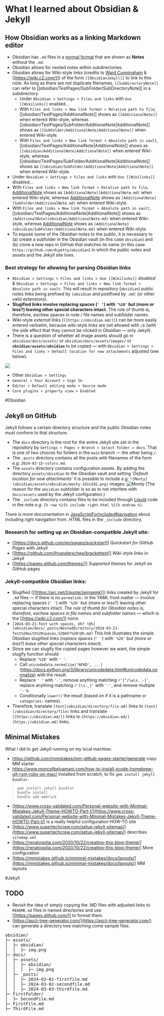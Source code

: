 # What I learned about Obsidian & Jekyll

## How Obsidian works as a linking Markdown editor

- Obsidian has `.md` files in a [normal format](https://www.markdownguide.org/tools/obsidian/) that are shown as **Notes** without the `.md`.
- Obsidian allows for nested notes within subdirectories.
- Obsidian allows for Wiki-style links (credits to [Ward Cunningham](https://en.wikipedia.org/wiki/Ward_Cunningham) & [[https://wiki.c2.com/]]) of the form `[[ObsidianJekyll]]` to link to this note. As long as there are not duplicate filenames, `[[SubDirectoryNote]]` can refer to [[obsidian/TestPages/SubFolder/SubDirectoryNote]] in a subdirectory. 
  - Under `Obsidian > Settings > Files and links` with `Use [[Wikilinks]]` enabled...
   - With `Files and links > New link format > Relative path to file`, [[obsidian/TestPages/AdditionalNote]] shows as `[[AdditionalNote]]` when entered Wiki-style, whereas [[obsidian/TestPages/SubFolder/AdditionalNote|AdditionalNote]] shows as `[[SubFolder/AdditionalNote|AdditionalNote]]` when entered Wiki-style.
   - With `Files and links > New link format > Absolute path in vault`, [[obsidian/TestPages/AdditionalNote|AdditionalNote]] shows as `[[obsidian/AdditionalNote|AdditionalNote]]` when entered Wiki-style, whereas [[obsidian/TestPages/SubFolder/AdditionalNote|AdditionalNote]] shows as `[[obsidian/SubFolder/AdditionalNote|AdditionalNote]]` when entered Wiki-style.
 - Under `Obsidian > Settings > Files and links` with `Use [[Wikilinks]]` disabled...
  - With `Files and links > New link format > Relative path to file`, [AdditionalNote](obsidian/TestPages/AdditionalNote.md) shows as `[AdditionalNote](AdditionalNote.md)` when entered Wiki-style, whereas [AdditionalNote](obsidian/TestPages/SubFolder/AdditionalNote.md) shows as `[AdditionalNote](SubFolder/AdditionalNote.md)` when entered Wiki-style.
  - With `Files and links > New link format > Absolute path in vault`, [[obsidian/TestPages/AdditionalNote|AdditionalNote]] shows as `[AdditionalNote](obsidian/AdditionalNote.md)` when entered Wiki-style, whereas [AdditionalNote](obsidian/TestPages/SubFolder/AdditionalNote.md) shows as `[AdditionalNote](obsidian/SubFolder/AdditionalNote.md)` when entered Wiki-style.
- To expose some of the Obsidian notes to the public, it is necessary to (a) create a subfolder in the Obsidian vault (in this case `obsidian`) and (b) clone a new repo in GitHub that matches its name (in this case `https://github.com/dcpetty/obsidian`) in which the public notes and assets and the Jekyll site lives.

### Best strategy for allowing for parsing Obsidian links

- `Obsidian > Settings > Files and links > Use [[Wikilinks]]` *disabled* & `Obsidian > Settings > Files and links > New link format > Absolute path in vault`. This will result in repository (`obsidian`) public notes links being prefixed by `(obsidian` and postfixed by `.md)` (or other valid extensions).
- **Slugified links involve replacing spaces (`' '`) with `'%20'` but (more or less?) leaving other special characters intact.** The rule of thumb is, therefore, eschew spaces in note / file names and subfolder names.
- Wiki-style *external* links (`[[https://obsidian.md/]]`)  can be more easily entered verbatim, because wiki-style links are not allowed with `/`s (with the side effect that they cannot be clicked in Obsidian — only Jekyll).
- There is a question of whether all image assets should go in `obsidian/docs/assets/` or `obsidian/docs/assets/images/` or **`obsidian/assets/obsidian`** to be copied — with `Obsidian > Settings > Files and links > Default location for new attachments` adjusted (see below).

![](obsidian/assets/obsidian/Pasted%20image%2020240324105650.png)

- Other `Obsidian > Settings`
 - `General > Your Account > Sign In`
 - `Editor > Default editing mode > Source mode`
 - `Core plugins > property view > Enabled`

#Obsidian

## Jekyll on GitHub

Jekyll follows a certain directory structure and the public Obsidian notes must conform to that structure.

- The `docs` directory is the root for the entire Jekyll site set in the repository by `Settings > Pages > Branch > Select folder > docs`. That is one of two choices for folders in the `main` branch — the other being `/`.
- The `_posts` directory contains all the posts with filenames of the form *e.g.* `2024-03-15-colors.md`.
- The `assets` directory contains configuration assets. By adding the directory `assets/obsidian` to the Obsidian vault and setting '*Default location for new attachments*' it is possible to include *e.g.* `![Monty](obsidian/assets/obsidian/monty-192x192.png)` images: ![Monty](obsidian/assets/obsidian/monty-192x192.png) (The reason for the `obsidian` subfolder is so as to not interfere with `docs/assets` used by the Jekyll configuration.)
- The `_include` directory contains files to be included through [Liquid](https://shopify.dev/docs/api/liquid) code in the note *e.g.* `{% raw %}{% include right.html %}{% endraw %}`.

There is more documentation in [JavaScriptForIncludedNavigation](obsidian/Obsidian%20&%20Jekyll/JavaScriptForIncludedNavigation.md) about including right navigation from .HTML files in the `_include` directory.

### Research for setting up an Obsidian-compatible Jekyll site:

- [[https://docs.github.com/en/pages/quickstart]] *Quickstart for GitHub Pages* with Jekyll
- [[https://github.com/jhvanderschee/brackettest]] *Wiki-style links in Jekyll*
- [[https://pages.github.com/themes/]] *Supported themes* for Jekyll on GitHub pages

### Jekyll-compatible Obsidian links:

- Slugified ([[https://arc.net/l/quote/zeinsemk]]) links created by Jekyll for `.md` files — if there is no `permalink:` in the YAML front matter — involve replacing spaces (`' '`) with `'%20'` but (more or less?) leaving other special characters intact. *The rule of thumb for Obsidian notes is, therefore, eschew spaces in file names and subfolder names* &mdash; which is the [[https://wiki.c2.com/]] norm.
- `[2024-03-21-Test with spaces, éh? !@%](obsidian/docs/_posts/NestedDirectory/2024-03-21-Test%20with%20spaces,%20éh?%20!@%.md)` This link illustrates the simple Obsidian slugified links (*replace spaces (`' '`) with `'%20'` but (more or less?) leave other special characters intact*). 
- Since we can slugify the copied pages however we want, the simple slugify function should:
   - Replace `'%20'` with `' '`.
   - Call `unicodedata.normalize('NFKD', ...)` (https://docs.python.org/3/library/unicodedata.html#unicodedata.normalize) with the result.
   - Replace `' '` with `'-'`, remove anything matching `r'[^/\w\s._-]'`, replace anything matching `r'[\s._]'` with `'-'`, and remove multiple `'-'`s.
   - Conditionally `lower()` the result (based on if it is a pathname or `categories:`  names).
- Therefore, translate `[text](obsidian/directory/file.md)` links to `[text](/obsidian/directory/file)` links and translate `[[https://obsidian.md/]]` links to `[https://obsidian.md/](https://obsidian.md)` links.

## Minimal Mistakes

What I did to get Jekyll running on my local machine:

- https://github.com/mmistakes/mm-github-pages-starter/generate copy MM starter
- https://www.moncefbelyamani.com/how-to-install-xcode-homebrew-git-rvm-ruby-on-mac/ installed from scratch, to fix `gem install jekyll bundler`.

> `gem install jekyll bundler`<br>
> `bundle install`<br>
> `bundle add webrick`<br>

- [https://www.cross-validated.com/Personal-website-with-Minimal-Mistakes-Jekyll-Theme-HOWTO-Part-I/](https://www.cross-validated.com/Personal-website-with-Minimal-Mistakes-Jekyll-Theme-HOWTO-Part-I/) is a really helpful configuration HOW-TO site
- [https://www.supertechcrew.com/setup-jekyll-sitemap/](https://www.supertechcrew.com/setup-jekyll-sitemap/) describes `sitemap.xml`
- [https://renatogolia.com/2020/10/22/creating-this-blog-theme/](https://renatogolia.com/2020/10/22/creating-this-blog-theme/) More configuration
- [https://mmistakes.github.io/minimal-mistakes/docs/layouts/](https://mmistakes.github.io/minimal-mistakes/docs/layouts/) MM layouts

#Jekyll

## TODO

- Revisit the idea of simply copying the .MD files with adjusted links to `README.md` files in named directories and use [[https://pages.github.com/]] to format them.
- [https://ascii-tree-generator.com/](https://ascii-tree-generator.com/) can generate a directory tree matching come sample files.
<pre>obsidian/
├─ assets/
│  ├─ obsidian/
│  │  ├─ img.png
├─ docs/
│  ├─ assets/
│  │  ├─ obsidian/
│  │  │  ├─ img.png
│  ├─ _posts/
│  │  ├─ 2024-03-01-firstfile.md
│  │  ├─ 2024-03-02-secondfile.md
│  │  ├─ 2024-03-03-thirdfile.md
├─ FirstFolder/
│  ├─ SecondFile.md
├─ FirstFile.md
├─ ThirdFile.md
</pre>

